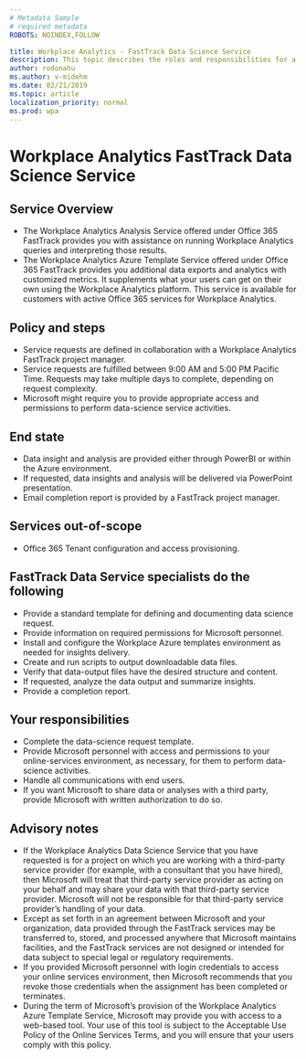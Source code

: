 ```yaml
---
# Metadata Sample
# required metadata
ROBOTS: NOINDEX,FOLLOW

title: Workplace Analytics - FastTrack Data Science Service
description: This topic describes the roles and responsibilities for a Workplace Analytics data science service project. 
author: rodonahu
ms.author: v-midehm
ms.date: 02/21/2019
ms.topic: article
localization_priority: normal 
ms.prod: wpa
---
```


# Workplace Analytics FastTrack Data Science Service

## Service Overview

* The Workplace Analytics Analysis Service offered under Office 365 FastTrack provides you with assistance on running Workplace Analytics queries and interpreting those results.
* The Workplace Analytics Azure Template Service offered under Office 365 FastTrack provides you additional data exports and analytics with customized metrics. It supplements what your users can get on their own using the Workplace Analytics platform. This service is available for customers with active Office 365 services for Workplace Analytics.


## Policy and steps

* Service requests are defined in collaboration with a Workplace Analytics FastTrack project manager.
* Service requests are fulfilled between 9:00 AM and 5:00 PM Pacific Time. Requests may take multiple days to complete, depending on request complexity.
* Microsoft might require you to provide appropriate access and permissions to perform data-science service activities.



## End state

* Data insight and analysis are provided either through PowerBI or within the Azure environment. 
* If requested, data insights and analysis will be delivered via PowerPoint presentation.
* Email completion report is provided by a FastTrack project manager.


## Services out-of-scope

 * Office 365 Tenant configuration and access provisioning.

## FastTrack Data Service specialists do the following

 * Provide a standard template for defining and documenting data science request.
 * Provide information on required permissions for Microsoft personnel.
* Install and configure the Workplace Azure templates environment as needed for insights delivery.
 * Create and run scripts to output downloadable data files.
 * Verify that data-output files have the desired structure and content.
 * If requested, analyze the data output and summarize insights.
 * Provide a completion report.

## Your responsibilities

 * Complete the data-science request template.
 * Provide Microsoft personnel with access and permissions to your online-services environment, as necessary, for them to perform data-science activities.
 * Handle all communications with end users.
 * If you want Microsoft to share data or analyses with a third party, provide Microsoft with written authorization to do so.

## Advisory notes

* If the Workplace Analytics Data Science Service that you have requested is for a project on which you are working with a third-party service provider (for example, with a consultant that you have hired), then Microsoft will treat that third-party service provider as acting on your behalf and may share your data with that third-party service provider. Microsoft will not be responsible for that third-party service provider’s handling of your data.
* Except as set forth in an agreement between Microsoft and your organization, data provided through the FastTrack services may be transferred to, stored, and processed anywhere that Microsoft maintains facilities, and the FastTrack services are not designed or intended for data subject to special legal or regulatory requirements.
* If you provided Microsoft personnel with login credentials to access your online services environment, then Microsoft recommends that you revoke those credentials when the assignment has been completed or terminates.
* During the term of Microsoft’s provision of the Workplace Analytics Azure Template Service, Microsoft may provide you with access to a web-based tool. Your use of this tool is subject to the Acceptable Use Policy of the Online Services Terms, and you will ensure that your users comply with this policy.
